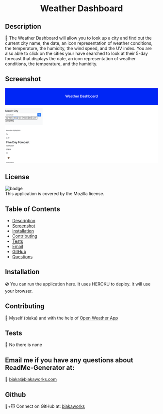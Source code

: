 <h1 align="center">Weather Dashboard</h1>



## Description
📖 The Weather Dashboard will allow you to look up a city and find out the current city name, the date, an icon representation of weather conditions, the temperature, the humidity, the wind speed, and the UV index.  You are also able to click on the cities your have searched to look at their 5-day forecast that displays the date, an icon representation of weather conditions, the temperature, and the humidity.

## Screenshot
![Weather Dashboard Screenshot](./Assets/weatherdashboardpreview.png)

## License
![badge](https://img.shields.io/badge/license-Mozilla-brightgreen)
<br />
This application is covered by the Mozilla license. 

## Table of Contents
- [Description](#description)
- [Screenshot](#screenshot)
- [Installation](#installation)
- [Contributing](#contributing)
- [Tests](#tests)
- [Email](#email)
- [GitHub](#gitHub)
- [Questions](#questions)

## Installation
💿 You can run the application here.  It uses HEROKU to deploy. It will use your browser.

## Contributing
🤝 Myself (biaka) and with the help of [Open Weather App](https://img.shields.io/badge/license-Mozilla-brightgreen)

## Tests
🔬 No there is none

## Email me if you have any questions about ReadMe-Generator at:
📧 biaka@biakaworks.com

## Github
🐙+🐱 Connect on GitHub at: [biakaworks](https://github.com/biakaworks)